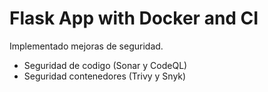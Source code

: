 # Flask App with Docker and CI
Implementado mejoras de seguridad.
- Seguridad de codigo (Sonar y CodeQL)
- Seguridad contenedores (Trivy y Snyk)
